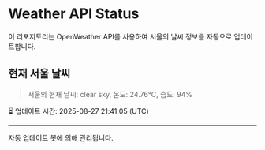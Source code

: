 
# Weather API Status

이 리포지토리는 OpenWeather API를 사용하여 서울의 날씨 정보를 자동으로 업데이트합니다.

## 현재 서울 날씨
> 서울의 현재 날씨: clear sky, 온도: 24.76°C, 습도: 94%

⏳ 업데이트 시간: 2025-08-27 21:41:05 (UTC)

---
자동 업데이트 봇에 의해 관리됩니다.
